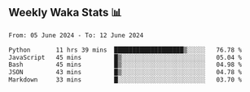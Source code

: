## Weekly Waka Stats 📊
<!--START_SECTION:waka-->

```txt
From: 05 June 2024 - To: 12 June 2024

Python       11 hrs 39 mins  ███████████████████▒░░░░░   76.78 %
JavaScript   45 mins         █▒░░░░░░░░░░░░░░░░░░░░░░░   05.04 %
Bash         45 mins         █▒░░░░░░░░░░░░░░░░░░░░░░░   04.98 %
JSON         43 mins         █▒░░░░░░░░░░░░░░░░░░░░░░░   04.78 %
Markdown     33 mins         █░░░░░░░░░░░░░░░░░░░░░░░░   03.70 %
```

<!--END_SECTION:waka-->

<!--

Here are some ideas to get you started:

- 🔭 I’m currently working on (way to add branches committed on)
- 🌱 I’m currently learning Web Frameworks and Machine Learning! (Lisp, JS (react & angular), Python, and __)
- 💬 Ask me about ...
- 📫 How to reach me: 
- 😄 Pronouns: He/Him/His
- ⚡ Fun fact: ...

that-recsys-lab
-->

